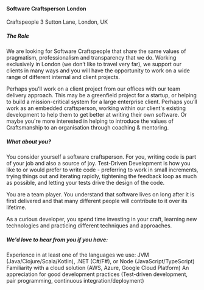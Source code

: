 #### Software Craftsperson London
Craftspeople
3 Sutton Lane, London, UK
##### The Role
We are looking for Software Craftspeople that share the same values of pragmatism, professionalism and transparency that we do. Working exclusively in London (we don’t like to travel very far), we support our clients in many ways and you will have the opportunity to work on a wide range of different internal and client projects.

Perhaps you’ll work on a client project from our offices with our team delivery approach. This may be a greenfield project for a startup, or helping to build a mission-critical system for a large enterprise client. Perhaps you’ll work as an embedded craftsperson, working within our client's existing development to help them to get better at writing their own software. Or maybe you're more interested in helping to introduce the values of Craftsmanship to an organisation through coaching & mentoring.


##### What about you?
You consider yourself a software craftsperson. For you, writing code is part of your job and also a source of joy. Test-Driven Development is how you like to or would prefer to write code - preferring to work in small increments, trying things out and iterating rapidly, tightening the feedback loop as much as possible, and letting your tests drive the design of the code.

You are a team player. You understand that software lives on long after it is first delivered and that many different people will contribute to it over its lifetime.

As a curious developer, you spend time investing in your craft, learning new technologies and practicing different techniques and approaches.


##### We'd love to hear from you if you have:
Experience in at least one of the languages we use: JVM (Java/Clojure/Scala/Kotlin), .NET (C#/F#), or Node (JavaScript/TypeScript)
Familiarity with a cloud solution (AWS, Azure, Google Cloud Platform)
An appreciation for good development practices (Test-driven development, pair programming, continuous integration/deployment)